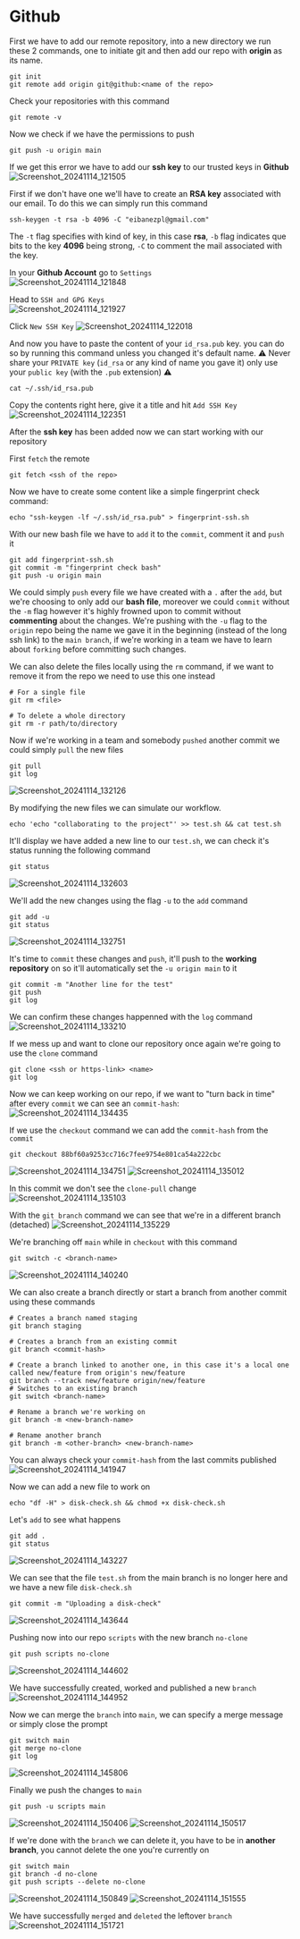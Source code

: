# Github
First we have to add our remote repository, into a new directory we run these 2 commands, one to initiate git and then add our repo with **origin** as its name.
```
git init
git remote add origin git@github:<name of the repo>
```
Check your repositories with this command
```
git remote -v
```

Now we check if we have the permissions to push
```
git push -u origin main
```

If we get this error we have to add our **ssh key** to our trusted keys in **Github**
![Screenshot_20241114_121505](https://hackmd.io/_uploads/rkRToLXGke.png)

First if we don't have one we'll have to create an **RSA key** associated with our email. To do this we can simply run this command
```
ssh-keygen -t rsa -b 4096 -C "eibanezpl@gmail.com"
```
The `-t` flag specifies with kind of key, in this case **rsa**, `-b` flag indicates que bits to the key **4096** being strong, `-C` to comment the mail associated with the key.

In your **Github Account** go to `Settings`  
![Screenshot_20241114_121848](https://hackmd.io/_uploads/Hyy2hIXM1e.png)

Head to `SSH and GPG Keys`\
![Screenshot_20241114_121927](https://hackmd.io/_uploads/BJvAnI7GJl.png)

Click `New SSH Key`
![Screenshot_20241114_122018](https://hackmd.io/_uploads/ryxsaUQM1g.png)

And now you have to paste the content of your `id_rsa.pub` key. you can do so by running this command unless you changed it's default name.
:warning: Never share your `PRIVATE key` (`id_rsa` or any kind of name you gave it) only use your `public key` (with the `.pub` extension) :warning: 
```
cat ~/.ssh/id_rsa.pub
```

Copy the contents right here, give it a title and hit `Add SSH Key`
![Screenshot_20241114_122351](https://hackmd.io/_uploads/rkiA6IXzye.png)

After the **ssh key** has been added now we can start working with our repository

First `fetch` the remote
```
git fetch <ssh of the repo>
```

Now we have to create some content like a simple fingerprint check command:
```
echo "ssh-keygen -lf ~/.ssh/id_rsa.pub" > fingerprint-ssh.sh
```

With our new bash file we have to `add` it to the `commit`, comment it and `push` it
```
git add fingerprint-ssh.sh 
git commit -m "fingerprint check bash"
git push -u origin main
```

We could simply `push` every file we have created with a `.` after the `add`, but we're choosing to only add our **bash file**, moreover we could `commit` without the `-m` flag however it's highly frowned upon to commit without **commenting** about the changes. We're pushing with the `-u` flag to the `origin` repo being the name we gave it in the beginning (instead of the long ssh link) to the `main branch`, if we're working in a team we have to learn about `forking` before committing such changes.

We can also delete the files locally using the `rm` command, if we want to remove it from the repo we need to use this one instead
```
# For a single file
git rm <file>

# To delete a whole directory
git rm -r path/to/directory
```

Now if we're working in a team and somebody `pushed` another commit we could simply `pull` the new files
```
git pull
git log
```
![Screenshot_20241114_132126](https://hackmd.io/_uploads/rJKLiD7zkx.png)

By modifying the new files we can simulate our workflow.
```
echo 'echo "collaborating to the project"' >> test.sh && cat test.sh
```

It'll display we have added a new line to our `test.sh`, we can check it's status running the following command
```
git status
```
![Screenshot_20241114_132603](https://hackmd.io/_uploads/B1ydnvQMJx.png)

We'll add the new changes using the flag `-u` to the `add` command
```
git add -u
git status
```
![Screenshot_20241114_132751](https://hackmd.io/_uploads/HkDR2wXGyx.png)

It's time to `commit` these changes and `push`, it'll push to the **working repository** on so it'll automatically set the `-u origin main` to it
```
git commit -m "Another line for the test"
git push
git log
```
We can confirm these changes happenned with the `log` command
![Screenshot_20241114_133210](https://hackmd.io/_uploads/S1eyRDQMkg.png)

If we mess up and want to clone our repository once again we're going to use the `clone` command
```
git clone <ssh or https-link> <name>
git log
```

Now we can keep working on our repo, if we want to "turn back in time" after every `commit` we can see an `commit-hash`:
![Screenshot_20241114_134435](https://hackmd.io/_uploads/rkI-WO7zkg.png)

If we use the `checkout` command we can add the `commit-hash` from the `commit`
```
git checkout 88bf60a9253cc716c7fee9754e801ca54a222cbc
```
![Screenshot_20241114_134751](https://hackmd.io/_uploads/B1ItbdmGkl.png)
![Screenshot_20241114_135012](https://hackmd.io/_uploads/Hy4Gz_7fJe.png)

In this commit we don't see the `clone-pull` change
![Screenshot_20241114_135103](https://hackmd.io/_uploads/r1OHf_mfJg.png)

With the `git branch` command we can see that we're in a different branch (detached)
![Screenshot_20241114_135229](https://hackmd.io/_uploads/Hkk3z_7M1g.png)

We're branching off `main` while in `checkout` with this command
```
git switch -c <branch-name>
```
![Screenshot_20241114_140240](https://hackmd.io/_uploads/HklISdXfkl.png)

We can also create a branch directly or start a branch from another commit using these commands
```
# Creates a branch named staging
git branch staging

# Creates a branch from an existing commit
git branch <commit-hash>

# Create a branch linked to another one, in this case it's a local one called new/feature from origin's new/feature
git branch --track new/feature origin/new/feature
# Switches to an existing branch
git switch <branch-name>

# Rename a branch we're working on
git branch -m <new-branch-name>

# Rename another branch
git branch -m <other-branch> <new-branch-name>
```
You can always check your `commit-hash` from the last commits published
![Screenshot_20241114_141947](https://hackmd.io/_uploads/SJ0GY_7M1x.png)

Now we can add a new file to work on
```
echo "df -H" > disk-check.sh && chmod +x disk-check.sh
```

Let's `add` to see what happens
```
git add .
git status
```
![Screenshot_20241114_143227](https://hackmd.io/_uploads/Hk1Fhd7Gye.png)

We can see that the file `test.sh` from the main branch is no longer here and we have a new file `disk-check.sh`
```
git commit -m "Uploading a disk-check"
```
![Screenshot_20241114_143644](https://hackmd.io/_uploads/ByjlaOmGJl.png)

Pushing now into our repo `scripts` with the new branch `no-clone`
```
git push scripts no-clone
```
![Screenshot_20241114_144602](https://hackmd.io/_uploads/B1bDyKQG1e.png)

We have successfully created, worked and published a new `branch`
![Screenshot_20241114_144952](https://hackmd.io/_uploads/BJRzxFmG1l.png)

Now we can merge the `branch` into `main`, we can specify a merge message or simply close the prompt
```
git switch main
git merge no-clone
git log
```
![Screenshot_20241114_145806](https://hackmd.io/_uploads/BJSzGKmfkx.png)

Finally we push the changes to `main`
```
git push -u scripts main
```
![Screenshot_20241114_150406](https://hackmd.io/_uploads/rkDqQKXzJl.png)
![Screenshot_20241114_150517](https://hackmd.io/_uploads/B112XKXzkl.png)

If we're done with the `branch` we can delete it, you have to be in **another branch**, you cannot delete the one you're currently on
```
git switch main
git branch -d no-clone
git push scripts --delete no-clone
```
![Screenshot_20241114_150849](https://hackmd.io/_uploads/HkeKNYmzJx.png)
![Screenshot_20241114_151555](https://hackmd.io/_uploads/Ski4IYmMyl.png)

We have successfully `merged` and `deleted` the leftover `branch`
![Screenshot_20241114_151721](https://hackmd.io/_uploads/BJ5c8YXGyg.png)

